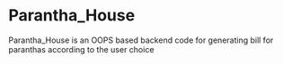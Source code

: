 # Parantha_House
Parantha_House is an OOPS based backend code for generating bill for paranthas according to the user choice
